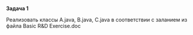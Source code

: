 **Задача 1**

Реализовать классы A.java, B.java, C.java в соответствии с заланием из файла Basic R&D Exercise.doc<br/>